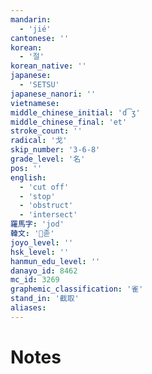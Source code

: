 ```yaml
---
mandarin:
  - 'jié'
cantonese: ''
korean:
  - '절'
korean_native: ''
japanese:
  - 'SETSU'
japanese_nanori: ''
vietnamese:
middle_chinese_initial: 'd͡ʒ'
middle_chinese_final: 'et'
stroke_count: ''
radical: '戈'
skip_number: '3-6-8'
grade_level: '名'
pos: ''
english:
  - 'cut off'
  - 'stop'
  - 'obstruct'
  - 'intersect'
羅馬字: 'jod'
韓文: '졷'
joyo_level: ''
hsk_level: ''
hanmun_edu_level: ''
danayo_id: 8462
mc_id: 3269
graphemic_classification: '雀'
stand_in: '截取'
aliases:
---
```


# Notes
